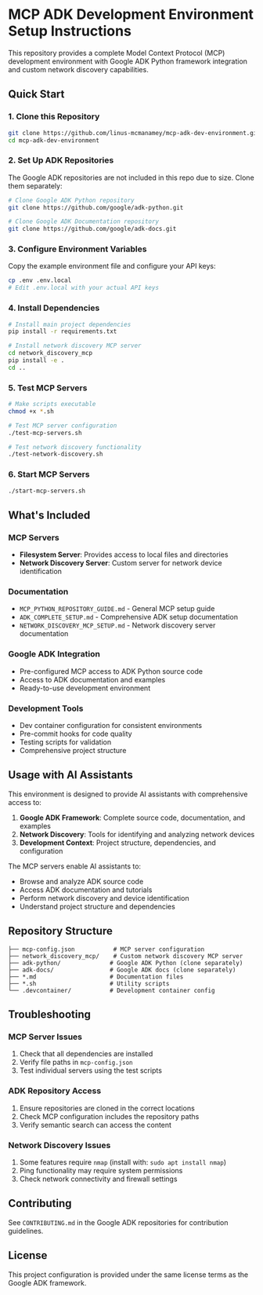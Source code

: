 # MCP ADK Development Environment Setup Instructions

This repository provides a complete Model Context Protocol (MCP) development environment with Google ADK Python framework integration and custom network discovery capabilities.

## Quick Start

### 1. Clone this Repository

```bash
git clone https://github.com/linus-mcmanamey/mcp-adk-dev-environment.git
cd mcp-adk-dev-environment
```

### 2. Set Up ADK Repositories

The Google ADK repositories are not included in this repo due to size. Clone them separately:

```bash
# Clone Google ADK Python repository
git clone https://github.com/google/adk-python.git

# Clone Google ADK Documentation repository  
git clone https://github.com/google/adk-docs.git
```

### 3. Configure Environment Variables

Copy the example environment file and configure your API keys:

```bash
cp .env .env.local
# Edit .env.local with your actual API keys
```

### 4. Install Dependencies

```bash
# Install main project dependencies
pip install -r requirements.txt

# Install network discovery MCP server
cd network_discovery_mcp
pip install -e .
cd ..
```

### 5. Test MCP Servers

```bash
# Make scripts executable
chmod +x *.sh

# Test MCP server configuration
./test-mcp-servers.sh

# Test network discovery functionality
./test-network-discovery.sh
```

### 6. Start MCP Servers

```bash
./start-mcp-servers.sh
```

## What's Included

### MCP Servers

- **Filesystem Server**: Provides access to local files and directories
- **Network Discovery Server**: Custom server for network device identification

### Documentation

- `MCP_PYTHON_REPOSITORY_GUIDE.md` - General MCP setup guide
- `ADK_COMPLETE_SETUP.md` - Comprehensive ADK setup documentation
- `NETWORK_DISCOVERY_MCP_SETUP.md` - Network discovery server documentation

### Google ADK Integration

- Pre-configured MCP access to ADK Python source code
- Access to ADK documentation and examples
- Ready-to-use development environment

### Development Tools

- Dev container configuration for consistent environments
- Pre-commit hooks for code quality
- Testing scripts for validation
- Comprehensive project structure

## Usage with AI Assistants

This environment is designed to provide AI assistants with comprehensive access to:

1. **Google ADK Framework**: Complete source code, documentation, and examples
2. **Network Discovery**: Tools for identifying and analyzing network devices
3. **Development Context**: Project structure, dependencies, and configuration

The MCP servers enable AI assistants to:

- Browse and analyze ADK source code
- Access ADK documentation and tutorials
- Perform network discovery and device identification
- Understand project structure and dependencies

## Repository Structure

```
├── mcp-config.json           # MCP server configuration
├── network_discovery_mcp/    # Custom network discovery MCP server
├── adk-python/              # Google ADK Python (clone separately)
├── adk-docs/                # Google ADK docs (clone separately)
├── *.md                     # Documentation files
├── *.sh                     # Utility scripts
└── .devcontainer/           # Development container config
```

## Troubleshooting

### MCP Server Issues

1. Check that all dependencies are installed
2. Verify file paths in `mcp-config.json`
3. Test individual servers using the test scripts

### ADK Repository Access

1. Ensure repositories are cloned in the correct locations
2. Check MCP configuration includes the repository paths
3. Verify semantic search can access the content

### Network Discovery Issues

1. Some features require `nmap` (install with: `sudo apt install nmap`)
2. Ping functionality may require system permissions
3. Check network connectivity and firewall settings

## Contributing

See `CONTRIBUTING.md` in the Google ADK repositories for contribution guidelines.

## License

This project configuration is provided under the same license terms as the Google ADK framework.
